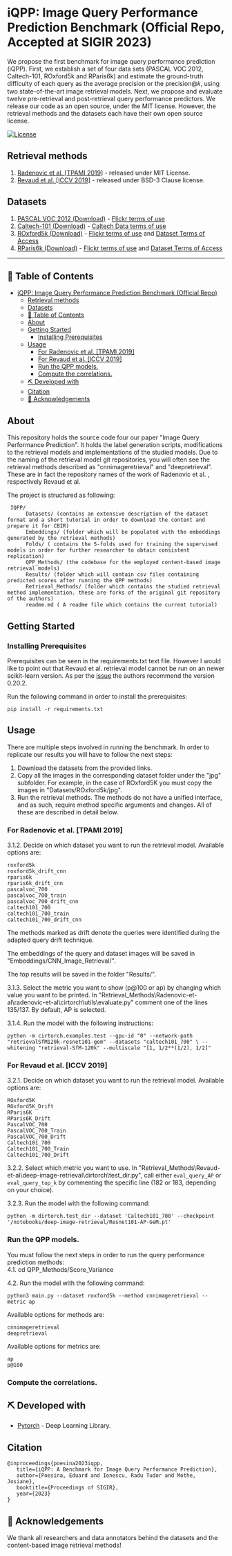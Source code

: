 # iQPP: Image Query Performance Prediction Benchmark (Official Repo, Accepted at SIGIR 2023)

We propose the first benchmark for image query performance prediction (iQPP). First, we establish a set of four data sets (PASCAL VOC 2012, Caltech-101, ROxford5k and RParis6k) and estimate the ground-truth difficulty of each query as the average precision or the precision@𝑘, using two state-of-the-art image retrieval models. Next, we propose and evaluate twelve pre-retrieval and post-retrieval query performance predictors. We release our code as an open source, under the MIT license. However, the retrieval methods and the datasets each have their own open source license.

[![License](https://img.shields.io/badge/license-MIT-blue.svg)](/LICENSE)

## Retrieval methods

1. [Radenovic et al. [TPAMI 2019]](https://github.com/filipradenovic/cnnimageretrieval-pytorch) - released under MIT License.
2. [Revaud et al. [ICCV 2019]](https://github.com/naver/deep-image-retrieval) - released under BSD-3 Clause license.

## Datasets

1. [PASCAL VOC 2012 (Download)](http://host.robots.ox.ac.uk/pascal/VOC/) - [Flickr terms of use](https://www.flickr.com/help/terms)
2. [Caltech-101 (Download)](https://data.caltech.edu/records/mzrjq-6wc02) - [Caltech Data terms of use](https://library.caltech.edu/search/caltechdata#terms)
3. [ROxford5k (Download)](http://cmp.felk.cvut.cz/revisitop/) - [Flickr terms of use](https://www.flickr.com/help/terms) and [Dataset Terms of Access](https://www.robots.ox.ac.uk/~vgg/terms/dataset-group-2-access.html)
4. [RParis6k (Download)](http://cmp.felk.cvut.cz/revisitop/) - [Flickr terms of use](https://www.flickr.com/help/terms) and [Dataset Terms of Access](https://www.robots.ox.ac.uk/~vgg/terms/dataset-group-2-access.html)

---

## 📝 Table of Contents <a name = "tabel_of_contents"></a>

- [iQPP: Image Query Performance Prediction Benchmark (Official Repo)](#iqpp-image-query-performance-prediction-benchmark-official-repo)
  - [Retrieval methods](#retrieval-methods)
  - [Datasets](#datasets)
  - [📝 Table of Contents ](#-table-of-contents-)
  - [About ](#about-)
  - [Getting Started ](#getting-started-)
    - [Installing Prerequisites ](#installing-prerequisites-)
  - [Usage ](#usage-)
    - [For Radenovic et al. \[TPAMI 2019\] ](#for-radenovic-et-al-tpami-2019-)
    - [For Revaud et al. \[ICCV 2019\] ](#for-revaud-et-al-iccv-2019-)
    - [Run the QPP models.](#run-the-qpp-models)
    - [Compute the correlations.](#compute-the-correlations)
  - [⛏️ Developed with ](#️-developed-with-)
  - [Citation ](#citation-)
  - [🎉 Acknowledgements ](#-acknowledgements-)

## About <a name = "about"></a>

This repository holds the source code four our paper "Image Query Performance Prediction". It holds the label generation scripts, modifications to the retrieval models and implementations of the studied models.
Due to the naming of the retrieval model git repositories, you  will often see the retrieval methods described as "cnnimageretrieval" and "deepretrieval". These are in fact the repository names of the work of Radenovic et al. , respectively Revaud et al.

The project is structured as following:

     IQPP/
          Datasets/ (contains an extensive description of the dataset format and a short tutorial in order to download the content and prepare it for CBIR)
          Embeddings/ (folder which will be populated with the embeddings generated by the retrieval methods)
          Folds/ ( contains the 5-folds used for training the supervised models in order for further researcher to obtain consistent replication)
          QPP_Methods/ (the codebase for the employed content-based image retrieval models)
          Results/ (folder which will contain csv files containing predicted scores after running the QPP methods)
          Retrieval_Methods/ (folder which contains the studied retrieval method implementation. these are forks of the original git repository of the authors)
          readme.md ( A readme file which contains the current tutorial)

## Getting Started <a name = "getting_started"></a>

### Installing Prerequisites <a name = "prerequisites"></a>

Prerequisites can be seen in the requirements.txt text file.
However I would like to point out that Revaud et al. retrieval model cannot be run on an newer scikit-learn version. As per the [issue](https://github.com/naver/deep-image-retrieval/issues/27) the authors recommend the version 0.20.2.



Run the following command in order to install the prerequisites:

```
pip install -r requirements.txt
```

## Usage <a name="usage"></a>

There are multiple steps involved in running the benchmark. In order to replicate our results you will have to follow the next steps:
1. Download the datasets from the provided links.
2. Copy all the images in the corresponding dataset folder under the "jpg" subfolder. For example, in the case of ROxford5K you must copy the images in "Datasets/ROxford5k/jpg".
3. Run the retrieval methods. The methods do not have a unified interface, and as such, require method specific arguments and changes. All of these are  described in detail below. 

  ### For Radenovic et al. [TPAMI 2019] <a name="radenovic"></a>
  
  3.1.2. Decide on which dataset you want to run the retrieval model. Available options are:
      
```
roxford5k
roxford5k_drift_cnn
rparis6k
rparis6k_drift_cnn
pascalvoc_700
pascalvoc_700_train
pascalvoc_700_drift_cnn
caltech101_700
caltech101_700_train
caltech101_700_drift_cnn
```
      
  The methods marked as drift denote the queries were identified during the adapted query drift technique.

  The embeddings of the query and dataset images will be saved in "Embeddings/CNN_Image_Retrieval/".

  The top results will be saved in the folder "Results/".
        
  3.1.3. Select the metric you want to show (p@100 or ap) by changing which value you want to be printed. In "Retrieval_Methods\Radenovic-et-al\radenovic-et-al\cirtorch\utils\evaluate.py" comment one of the lines 135/137. By default, AP is selected.
            
  3.1.4. Run the model with the following instructions:  

```
python -m cirtorch.examples.test --gpu-id "0" --network-path "retrievalSfM120k-resnet101-gem" --datasets "caltech101_700" \ --whitening "retrieval-SfM-120k" --multiscale "[1, 1/2**(1/2), 1/2]"
```
  
  ### For Revaud et al. [ICCV 2019] <a name="revaud"></a>

  3.2.1. Decide on which dataset you want to run the retrieval model. Available options are:
  
```
ROxford5K
ROxford5K_Drift
RParis6K
RParis6K_Drift
PascalVOC_700        
PascalVOC_700_Train
PascalVOC_700_Drift
Caltech101_700
Caltech101_700_Train
Caltech101_700_Drift
```
 
  3.2.2. Select which metric you want to use. In "Retrieval_Methods\Revaud-et-al\deep-image-retrieval\dirtorch\test_dir.py", call either 
    ```eval_query_AP``` or ```eval_query_top_k``` by commenting the specific line (182 or 183, depending on your choice).

  3.2.3. Run the model with the following command:
  
```
python -m dirtorch.test_dir --dataset 'Caltech101_700' --checkpoint '/notebooks/deep-image-retrieval/Resnet101-AP-GeM.pt'
```
### Run the QPP models. 

You must follow the next steps in order to run the query performance prediction methods:\
4.1. cd QPP_Methods/Score_Variance

4.2. Run the model with the following command:
```
python3 main.py --dataset roxford5k --method cnnimageretrieval --metric ap
```

Available options for methods are:

```
cnnimageretrieval
deepretrieval
```
Available options for metrics are:
```
ap
p@100
```

### Compute the correlations.




## ⛏️ Developed with <a name = "developed_with"></a>
- [Pytorch](https://pytorch.org/) - Deep Learning Library.

## Citation <a name="citation"></a>

```
@inproceedings{poesina2023iqpp,
   title={iQPP: A Benchmark for Image Query Performance Prediction},
   author={Poesina, Eduard and Ionescu, Radu Tudor and Mothe, Josiane},
   booktitle={Proceedings of SIGIR},
   year={2023}
}
```

## 🎉 Acknowledgements <a name = "acknowledgement"></a>

We thank all researchers and data annotators behind the datasets and the content-based image retrieval methods!
